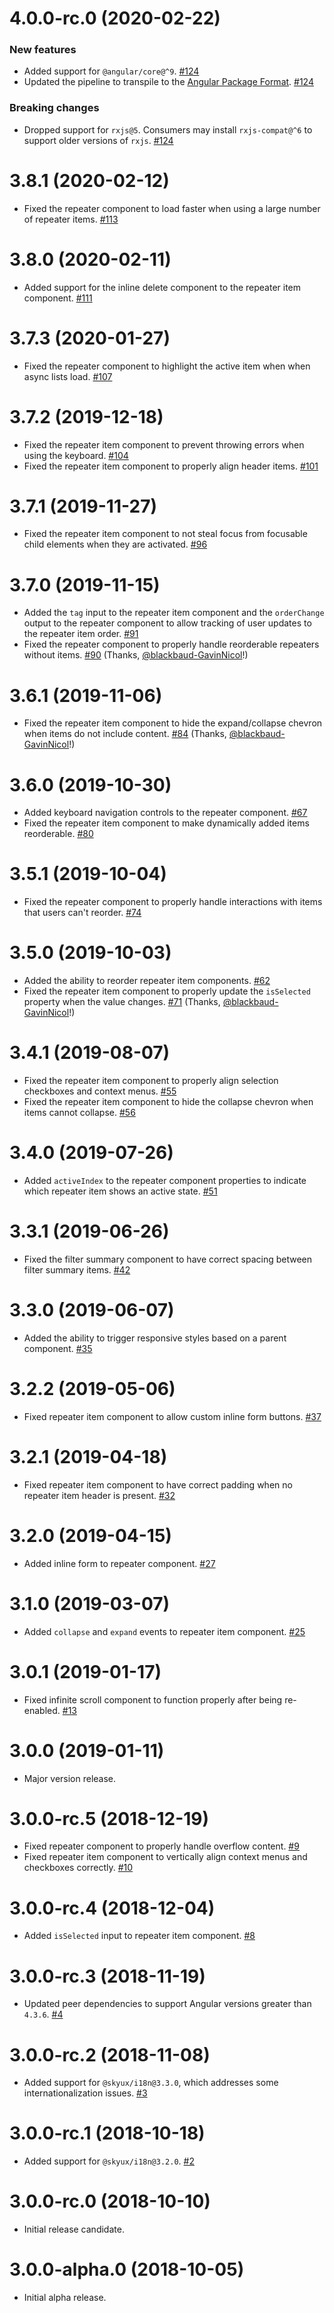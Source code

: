 # 4.0.0-rc.0 (2020-02-22)

### New features

- Added support for `@angular/core@^9`. [#124](https://github.com/blackbaud/skyux-lists/pull/124)
- Updated the pipeline to transpile to the [Angular Package Format](https://docs.google.com/document/d/1CZC2rcpxffTDfRDs6p1cfbmKNLA6x5O-NtkJglDaBVs/preview). [#124](https://github.com/blackbaud/skyux-lists/pull/124)

### Breaking changes

- Dropped support for `rxjs@5`. Consumers may install `rxjs-compat@^6` to support older versions of `rxjs`. [#124](https://github.com/blackbaud/skyux-lists/pull/124)

# 3.8.1 (2020-02-12)

- Fixed the repeater component to load faster when using a large number of repeater items. [#113](https://github.com/blackbaud/skyux-lists/pull/113)

# 3.8.0 (2020-02-11)

- Added support for the inline delete component to the repeater item component. [#111](https://github.com/blackbaud/skyux-lists/pull/111)

# 3.7.3 (2020-01-27)

- Fixed the repeater component to highlight the active item when when async lists load. [#107](https://github.com/blackbaud/skyux-lists/pull/107)

# 3.7.2 (2019-12-18)

- Fixed the repeater item component to prevent throwing errors when using the keyboard. [#104](https://github.com/blackbaud/skyux-lists/pull/104)
- Fixed the repeater item component to properly align header items. [#101](https://github.com/blackbaud/skyux-lists/pull/101)

# 3.7.1 (2019-11-27)

- Fixed the repeater item component to not steal focus from focusable child elements when they are activated. [#96](https://github.com/blackbaud/skyux-lists/pull/96)

# 3.7.0 (2019-11-15)

- Added the `tag` input to the repeater item component and the `orderChange` output to the repeater component to allow tracking of user updates to the repeater item order. [#91](https://github.com/blackbaud/skyux-lists/pull/91)
- Fixed the repeater component to properly handle reorderable repeaters without items. [#90](https://github.com/blackbaud/skyux-lists/pull/90) (Thanks, [@blackbaud-GavinNicol](https://github.com/blackbaud-GavinNicol)!)

# 3.6.1 (2019-11-06)

- Fixed the repeater item component to hide the expand/collapse chevron when items do not include content. [#84](https://github.com/blackbaud/skyux-lists/pull/84) (Thanks, [@blackbaud-GavinNicol](https://github.com/blackbaud-GavinNicol)!)

# 3.6.0 (2019-10-30)

- Added keyboard navigation controls to the repeater component. [#67](https://github.com/blackbaud/skyux-lists/pull/67)
- Fixed the repeater item component to make dynamically added items reorderable. [#80](https://github.com/blackbaud/skyux-lists/pull/80)

# 3.5.1 (2019-10-04)

- Fixed the repeater component to properly handle interactions with items that users can't reorder. [#74](https://github.com/blackbaud/skyux-lists/pull/74)

# 3.5.0 (2019-10-03)

- Added the ability to reorder repeater item components. [#62](https://github.com/blackbaud/skyux-lists/pull/62)
- Fixed the repeater item component to properly update the `isSelected` property when the value changes. [#71](https://github.com/blackbaud/skyux-lists/pull/71) (Thanks, [@blackbaud-GavinNicol](https://github.com/blackbaud-GavinNicol)!)

# 3.4.1 (2019-08-07)

- Fixed the repeater item component to properly align selection checkboxes and context menus. [#55](https://github.com/blackbaud/skyux-lists/pull/55)
- Fixed the repeater item component to hide the collapse chevron when items cannot collapse. [#56](https://github.com/blackbaud/skyux-lists/pull/56)

# 3.4.0 (2019-07-26)

- Added `activeIndex` to the repeater component properties to indicate which repeater item shows an active state. [#51](https://github.com/blackbaud/skyux-lists/pull/51)

# 3.3.1 (2019-06-26)

- Fixed the filter summary component to have correct spacing between filter summary items. [#42](https://github.com/blackbaud/skyux-lists/pull/42)

# 3.3.0 (2019-06-07)

- Added the ability to trigger responsive styles based on a parent component. [#35](https://github.com/blackbaud/skyux-lists/pull/35)

# 3.2.2 (2019-05-06)

- Fixed repeater item component to allow custom inline form buttons. [#37](https://github.com/blackbaud/skyux-lists/pull/37)

# 3.2.1 (2019-04-18)

- Fixed repeater item component to have correct padding when no repeater item header is present. [#32](https://github.com/blackbaud/skyux-lists/pull/32)

# 3.2.0 (2019-04-15)

- Added inline form to repeater component. [#27](https://github.com/blackbaud/skyux-lists/pull/27)

# 3.1.0 (2019-03-07)

- Added `collapse` and `expand` events to repeater item component. [#25](https://github.com/blackbaud/skyux-lists/pull/25)

# 3.0.1 (2019-01-17)

- Fixed infinite scroll component to function properly after being re-enabled. [#13](https://github.com/blackbaud/skyux-lists/pull/13)

# 3.0.0 (2019-01-11)

- Major version release.

# 3.0.0-rc.5 (2018-12-19)

- Fixed repeater component to properly handle overflow content. [#9](https://github.com/blackbaud/skyux-lists/pull/9)
- Fixed repeater item component to vertically align context menus and checkboxes correctly. [#10](https://github.com/blackbaud/skyux-lists/pull/10)

# 3.0.0-rc.4 (2018-12-04)

- Added `isSelected` input to repeater item component. [#8](https://github.com/blackbaud/skyux-lists/pull/8)

# 3.0.0-rc.3 (2018-11-19)

- Updated peer dependencies to support Angular versions greater than `4.3.6`. [#4](https://github.com/blackbaud/skyux-lists/pull/4)

# 3.0.0-rc.2 (2018-11-08)

- Added support for `@skyux/i18n@3.3.0`, which addresses some internationalization issues. [#3](https://github.com/blackbaud/skyux-lists/pull/3)

# 3.0.0-rc.1 (2018-10-18)

- Added support for `@skyux/i18n@3.2.0`. [#2](https://github.com/blackbaud/skyux-lists/pull/2)

# 3.0.0-rc.0 (2018-10-10)

- Initial release candidate.

# 3.0.0-alpha.0 (2018-10-05)

- Initial alpha release.
